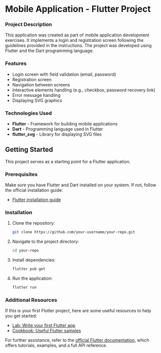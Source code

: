 # Mobile Application - Flutter Project

### Project Description
This application was created as part of mobile application development exercises. It implements a login and registration screen following the guidelines provided in the instructions. The project was developed using Flutter and the Dart programming language.

### Features
- Login screen with field validation (email, password)
- Registration screen
- Navigation between screens
- Interactive elements handling (e.g., checkbox, password recovery link)
- Error message handling
- Displaying SVG graphics

### Technologies Used
- **Flutter** - Framework for building mobile applications
- **Dart** - Programming language used in Flutter
- **flutter_svg** - Library for displaying SVG files

## Getting Started
This project serves as a starting point for a Flutter application.

### Prerequisites
Make sure you have Flutter and Dart installed on your system. If not, follow the official installation guide:

- [Flutter installation guide](https://docs.flutter.dev/get-started/install)

### Installation
1. Clone the repository:
   ```sh
   git clone https://github.com/your-username/your-repo.git
   ```
2. Navigate to the project directory:
   ```sh
   cd your-repo
   ```
3. Install dependencies:
   ```sh
   flutter pub get
   ```
4. Run the application:
   ```sh
   flutter run
   ```

### Additional Resources
If this is your first Flutter project, here are some useful resources to help you get started:

- [Lab: Write your first Flutter app](https://docs.flutter.dev/get-started/codelab)
- [Cookbook: Useful Flutter samples](https://docs.flutter.dev/cookbook)

For further assistance, refer to the [official Flutter documentation](https://docs.flutter.dev/), which offers tutorials, examples, and a full API reference.
